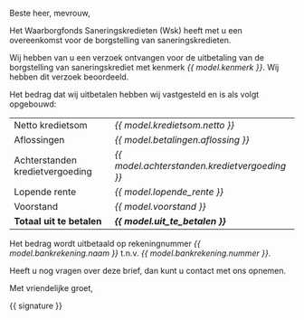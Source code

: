 Beste heer, mevrouw,

Het Waarborgfonds Saneringskredieten (Wsk) heeft met u een overeenkomst voor de borgstelling van saneringskredieten.

Wij hebben van u een verzoek ontvangen voor de uitbetaling van de borgstelling van saneringskrediet met kenmerk *{{ model.kenmerk }}*. Wij hebben dit verzoek beoordeeld.

Het bedrag dat wij uitbetalen hebben wij vastgesteld en is als volgt opgebouwd:

|                                 |                                               |
| ------------------------------- | --------------------------------------------- |
| Netto kredietsom                | *{{ model.kredietsom.netto }}*                |
| Aflossingen                     | *{{ model.betalingen.aflossing }}*            |
| Achterstanden kredietvergoeding | *{{ model.achterstanden.kredietvergoeding }}* |
| Lopende rente                   | *{{ model.lopende_rente }}*                   |
| Voorstand                       | *{{ model.voorstand }}*                       |
| __Totaal uit te betalen__       | __*{{ model.uit_te_betalen }}*__              |

Het bedrag wordt uitbetaald op rekeningnummer *{{ model.bankrekening.naam }}* t.n.v. *{{ model.bankrekening.nummer }}*.

Heeft u nog vragen over deze brief, dan kunt u contact met ons opnemen.

Met vriendelijke groet,

{{ signature }}